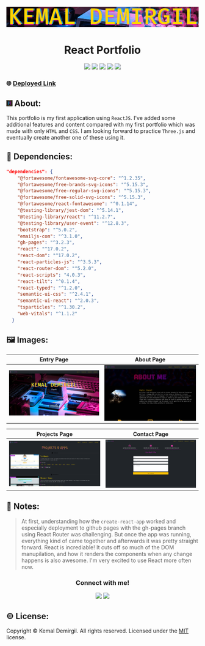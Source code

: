 
<p align = "center"> <img src="/src/assets/3nt3r-kd.gif"/> </p>
<h1 align = "center">React Portfolio</h1>
 
<p align = "center">
  <img src="https://img.shields.io/npm/v/npm?color=red&logo=npm"/>
  <img src="https://img.shields.io/node/v/jest"/>
  <img src="https://img.shields.io/github/license/kemaldemirgil/myportfolio?color=cyan&label=License&logo=github&logoColor=cyan"/>
  <img src="https://img.shields.io/github/issues/kemaldemirgil/myportfolio?color=yellow&label=Issues&logo=github&logoColor=yellow">
  <img src="https://img.shields.io/github/last-commit/kemaldemirgil/myportfolio?color=orange&label=Last%20Commit&logo=git&logoColor=orange">
</p>

### 🌐 [Deployed Link](https://kemaldemirgil.github.io/myportfolio/)
## ![](/src/assets/favicon-16x16.png) About:
This portfolio is my first application using `ReactJS`. I've added some additional features and content compared with my first portfolio which was made with only `HTML` and `CSS`. I am looking forward to practice `Three.js` and eventually create another one of these using it.

## 🧰 Dependencies:

```json
"dependencies": {
    "@fortawesome/fontawesome-svg-core": "^1.2.35",
    "@fortawesome/free-brands-svg-icons": "^5.15.3",
    "@fortawesome/free-regular-svg-icons": "^5.15.3",
    "@fortawesome/free-solid-svg-icons": "^5.15.3",
    "@fortawesome/react-fontawesome": "^0.1.14",
    "@testing-library/jest-dom": "^5.14.1",
    "@testing-library/react": "^11.2.7",
    "@testing-library/user-event": "^12.8.3",
    "bootstrap": "^5.0.2",
    "emailjs-com": "^3.1.0",
    "gh-pages": "^3.2.3",
    "react": "^17.0.2",
    "react-dom": "^17.0.2",
    "react-particles-js": "^3.5.3",
    "react-router-dom": "^5.2.0",
    "react-scripts": "4.0.3",
    "react-tilt": "^0.1.4",
    "react-typed": "^1.2.0",
    "semantic-ui-css": "^2.4.1",
    "semantic-ui-react": "^2.0.3",
    "tsparticles": "^1.30.2",
    "web-vitals": "^1.1.2"
  }
```

## 🖼️ Images:
Entry Page                     | About Page
:---------------------------: | :-----------------:
![](/src/assets/ss-enter.png)   |  ![](/src/assets/ss-about.png)

Projects Page                    | Contact Page
:---------------------------: | :-----------------:
![](/src/assets/ss-projects.png)   |  ![](/src/assets/ss-contact.png)


## 📝 Notes:
> At first, understanding how the `create-react-app` worked and especially deployment to github pages with the gh-pages branch using React Router was challenging. But once the app was running, everything kind of came together and afterwards it was pretty straight forward. React is incrediable! It cuts off so much of the DOM manupilation, and how it renders the components when any change happens is also awesome. I'm very excited to use React more often now.

<h3 align = "center">Connect with me!</h3>
<p align="center">
  <a href="https://www.linkedin.com/in/kemaldemirgil/" target="_blank"><img src="https://img.shields.io/badge/LinkedIn-0077B5?style=plastic&logo=linkedin&logoColor=white"/></a>
  <a href="mailto: kemal.demirgil@hotmail.com" target="_blank"><img src="https://img.shields.io/badge/Gmail-D14836?style=plastic&logo=gmail&logoColor=white"/></a>
</p>

## ©️ License:
Copyright © Kemal Demirgil. All rights reserved.
Licensed under the [MIT](https://github.com/kemaldemirgil/myportfolio/blob/main/LICENSE) license.
